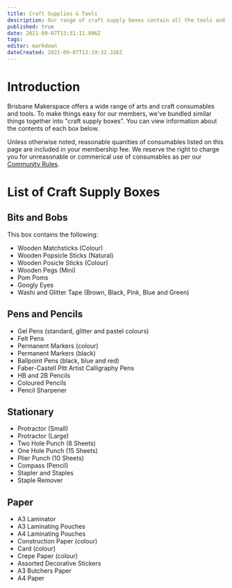 ```yaml
---
title: Craft Supplies & Tools
description: Our range of craft supply boxes contain all the tools and consumables you need for making stuff.
published: true
date: 2021-09-07T13:31:11.896Z
tags: 
editor: markdown
dateCreated: 2021-09-07T13:19:32.326Z
---
```


# Introduction
Brisbane Makerspace offers a wide range of arts and craft consumables and tools. To make things easy for our members, we've bundled similar things together into "craft supply boxes". You can view information about the contents of each box below.

Unless otherwise noted, reasonable quanities of consumables listed on this page are included in your membership fee. We reserve the right to charge you for unreasonable or commerical use of consumables as per our [Community Rules](/Policies/CommunityRules).

# List of Craft Supply Boxes
## Bits and Bobs
This box contains the following:
* Wooden Matchsticks (Colour)
* Wooden Popsicle Sticks (Natural)
* Wooden Posicle Sticks (Colour)
* Wooden Pegs (Mini)
* Pom Poms
* Googly Eyes
* Washi and Glitter Tape (Brown, Black, Pink, Blue and Green)

## Pens and Pencils
* Gel Pens (standard, glitter and pastel colours)
* Felt Pens
* Permanent Markers (colour)
* Permanent Markers (black)
* Ballpoint Pens (black, blue and red)
* Faber-Castell Pitt Artist Calligraphy Pens
* HB and 2B Pencils
* Coloured Pencils
* Pencil Sharpener

## Stationary
* Protractor (Small)
* Protractor (Large)
* Two Hole Punch (8 Sheets)
* One Hole Punch (15 Sheets)
* Plier Punch (10 Sheets)
* Compass (Pencil)
* Stapler and Staples
* Staple Remover

## Paper
* A3 Laminator
* A3 Laminating Pouches
* A4 Laminating Pouches
* Construction Paper (colour)
* Card (colour)
* Crepe Paper (colour)
* Assorted Decorative Stickers
* A3 Butchers Paper
* A4 Paper